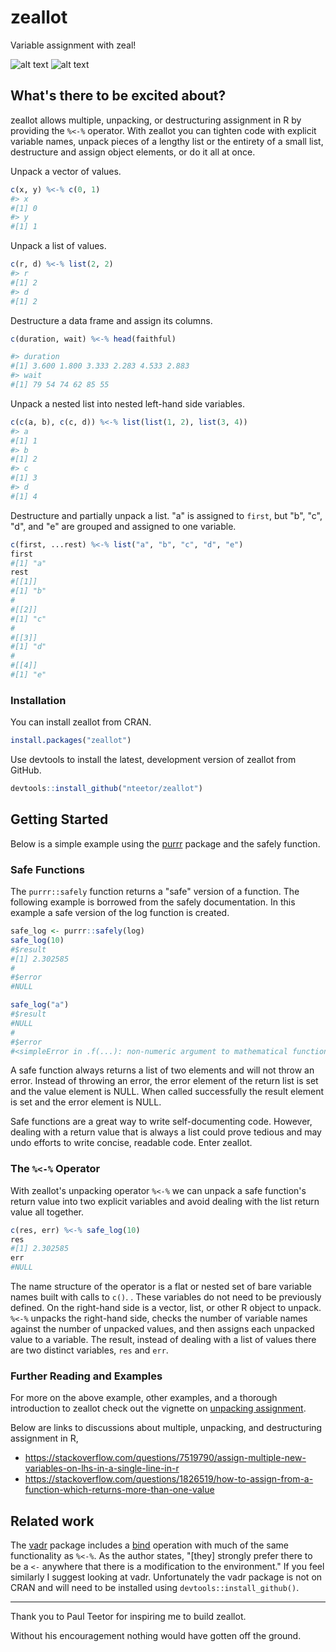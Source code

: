 # zeallot

Variable assignment with zeal!

[coverage]: https://codecov.io/gh/r-lib/zeallot/branch/master/graph/badge.svg "deep fat fry"
[cran]: https://www.r-pkg.org/badges/version/zeallot "green means go!"

![alt text][coverage] ![alt text][cran]

## What's there to be excited about?

zeallot allows multiple, unpacking, or destructuring assignment in R by
providing the `%<-%` operator. With zeallot you can tighten code with explicit
variable names, unpack pieces of a lengthy list or the entirety of a small list,
destructure and assign object elements, or do it all at once.

Unpack a vector of values.
```R
c(x, y) %<-% c(0, 1)
#> x
#[1] 0
#> y
#[1] 1
```

Unpack a list of values.
```R
c(r, d) %<-% list(2, 2)
#> r
#[1] 2
#> d
#[1] 2
```

Destructure a data frame and assign its columns.
```R
c(duration, wait) %<-% head(faithful)

#> duration
#[1] 3.600 1.800 3.333 2.283 4.533 2.883
#> wait
#[1] 79 54 74 62 85 55
```

Unpack a nested list into nested left-hand side variables.
```R
c(c(a, b), c(c, d)) %<-% list(list(1, 2), list(3, 4))
#> a
#[1] 1
#> b
#[1] 2
#> c
#[1] 3
#> d
#[1] 4
```

Destructure and partially unpack a list. "a" is assigned to `first`, but
"b", "c", "d", and "e" are grouped and assigned to one variable.
```R
c(first, ...rest) %<-% list("a", "b", "c", "d", "e")
first
#[1] "a"
rest
#[[1]]
#[1] "b"
#
#[[2]]
#[1] "c"
#
#[[3]]
#[1] "d"
#
#[[4]]
#[1] "e"
```

### Installation

You can install zeallot from CRAN.

```R
install.packages("zeallot")
```

Use devtools to install the latest, development version of zeallot from GitHub.

```R
devtools::install_github("nteetor/zeallot")
```

## Getting Started

Below is a simple example using the [purrr](https://github.com/hadley/purrr)
package and the safely function.

### Safe Functions

The `purrr::safely` function returns a "safe" version of a function. The
following example is borrowed from the safely documentation. In this example a
safe version of the log function is created.

```R
safe_log <- purrr::safely(log)
safe_log(10)
#$result
#[1] 2.302585
#
#$error
#NULL

safe_log("a")
#$result
#NULL
#
#$error
#<simpleError in .f(...): non-numeric argument to mathematical function>
```

A safe function always returns a list of two elements and will not throw an
error. Instead of throwing an error, the error element of the return list is set
and the value element is NULL. When called successfully the result element is
set and the error element is NULL.

Safe functions are a great way to write self-documenting code. However, dealing
with a return value that is always a list could prove tedious and may undo
efforts to write concise, readable code. Enter zeallot.

### The `%<-%` Operator

With zeallot's unpacking operator `%<-%` we can unpack a safe function's return
value into two explicit variables and avoid dealing with the list return value
all together.

```R
c(res, err) %<-% safe_log(10)
res
#[1] 2.302585
err
#NULL
```

The name structure of the operator is a flat or nested set of bare variable
names built with calls to `c()`. . These variables do not need to be previously
defined. On the right-hand side is a vector, list, or other R object to unpack.
`%<-%` unpacks the right-hand side, checks the number of variable names against
the number of unpacked values, and then assigns each unpacked value to a
variable. The result, instead of dealing with a list of values there are two
distinct variables, `res` and `err`.

### Further Reading and Examples

For more on the above example, other examples, and a thorough introduction to
zeallot check out the vignette on [unpacking
assignment](vignettes/unpacking-assignment.Rmd).

Below are links to discussions about multiple, unpacking, and destructuring
assignment in R,

* https://stackoverflow.com/questions/7519790/assign-multiple-new-variables-on-lhs-in-a-single-line-in-r
* https://stackoverflow.com/questions/1826519/how-to-assign-from-a-function-which-returns-more-than-one-value

## Related work

The [vadr](https://github.com/crowding/vadr) package includes a
[bind](https://github.com/crowding/vadr/blob/master/R/bind.R#L65) operation
with much of the same functionality as `%<-%`. As the author states, "[they]
strongly prefer there to be a `<-` anywhere that there is a modification to the
environment." If you feel similarly I suggest looking at vadr. Unfortunately the
vadr package is not on CRAN and will need to be installed using
`devtools::install_github()`.

---

Thank you to Paul Teetor for inspiring me to build zeallot.

Without his encouragement nothing would have gotten off the ground.
